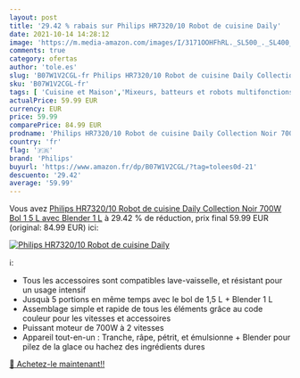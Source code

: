 ```yaml
---
layout: post
title: '29.42 % rabais sur Philips HR7320/10 Robot de cuisine Daily'
date: 2021-10-14 14:28:12
image: 'https://m.media-amazon.com/images/I/3171OOHFhRL._SL500_._SL400_.jpg'
comments: true
category: ofertas
author: 'tole.es'
slug: 'B07W1V2CGL-fr Philips HR7320/10 Robot de cuisine Daily Collection Noir...'
sku: 'B07W1V2CGL-fr'
tags: [ 'Cuisine et Maison','Mixeurs, batteurs et robots multifonctions','Petit électroménager','Robots multifonctions','Robots ménagers','philips', ]
actualPrice: 59.99 EUR
currency: EUR
price: 59.99
comparePrice: 84.99 EUR
prodname: 'Philips HR7320/10 Robot de cuisine Daily Collection Noir 700W Bol 1 5 L avec Blender 1 L'
country: 'fr'
flag: '🇫🇷'
brand: 'Philips'
buyurl: 'https://www.amazon.fr/dp/B07W1V2CGL/?tag=tolees0d-21'
descuento: '29.42'
average: '59.99'
---
```


Vous avez [Philips HR7320/10 Robot de cuisine Daily Collection Noir 700W Bol 1 5 L avec Blender 1 L](https://www.amazon.fr/dp/B07W1V2CGL/?tag=tolees0d-21)  à  29.42 % de réduction, prix final  59.99 EUR (original: 84.99 EUR) ici:

[![Philips HR7320/10 Robot de cuisine Daily](https://m.media-amazon.com/images/I/3171OOHFhRL._SL500_._SL400_.jpg)](https://www.amazon.fr/dp/B07W1V2CGL/?tag=tolees0d-21)

ℹ️:

- Tous les accessoires sont compatibles lave-vaisselle, et résistant pour un usage intensif
- Jusquà 5 portions en même temps avec le bol de 1,5 L + Blender 1 L
- Assemblage simple et rapide de tous les éléments grâce au code couleur pour les vitesses et accessoires
- Puissant moteur de 700W à 2 vitesses
- Appareil tout-en-un : Tranche, râpe, pétrit, et émulsionne + Blender pour pilez de la glace ou hachez des ingrédients dures

[🛒 Achetez-le maintenant!!](https://www.amazon.fr/dp/B07W1V2CGL/?tag=tolees0d-21)
